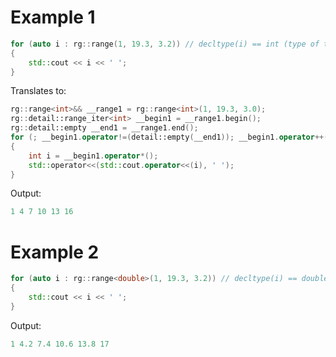 # Example 1
```c++
for (auto i : rg::range(1, 19.3, 3.2)) // decltype(i) == int (type of the first param)
{
    std::cout << i << ' ';
}
```
Translates to:
```c++
rg::range<int>&& __range1 = rg::range<int>(1, 19.3, 3.0);
rg::detail::range_iter<int> __begin1 = __range1.begin();
rg::detail::empty __end1 = __range1.end();
for (; __begin1.operator!=(detail::empty(__end1)); __begin1.operator++())
{
    int i = __begin1.operator*();
    std::operator<<(std::cout.operator<<(i), ' ');
}
```
Output:
```c++
1 4 7 10 13 16
```
# Example 2
```c++
for (auto i : rg::range<double>(1, 19.3, 3.2)) // decltype(i) == double
{
    std::cout << i << ' ';
}
```
Output:
```c++
1 4.2 7.4 10.6 13.8 17
```

